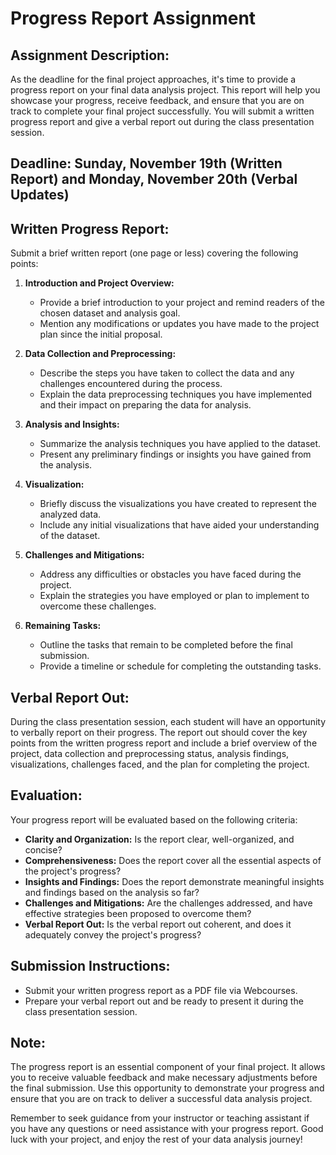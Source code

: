 # Progress Report Assignment

## Assignment Description:
As the deadline for the final project approaches, it's time to provide a progress report on your final data analysis project. This report will help you showcase your progress, receive feedback, and ensure that you are on track to complete your final project successfully. You will submit a written progress report and give a verbal report out during the class presentation session.

## Deadline: Sunday, November 19th (Written Report) and Monday, November 20th (Verbal Updates)

## Written Progress Report:
Submit a brief written report (one page or less) covering the following points:

1. **Introduction and Project Overview:**
   - Provide a brief introduction to your project and remind readers of the chosen dataset and analysis goal.
   - Mention any modifications or updates you have made to the project plan since the initial proposal.

2. **Data Collection and Preprocessing:**
   - Describe the steps you have taken to collect the data and any challenges encountered during the process.
   - Explain the data preprocessing techniques you have implemented and their impact on preparing the data for analysis.

3. **Analysis and Insights:**
   - Summarize the analysis techniques you have applied to the dataset.
   - Present any preliminary findings or insights you have gained from the analysis.

4. **Visualization:**
   - Briefly discuss the visualizations you have created to represent the analyzed data.
   - Include any initial visualizations that have aided your understanding of the dataset.

5. **Challenges and Mitigations:**
   - Address any difficulties or obstacles you have faced during the project.
   - Explain the strategies you have employed or plan to implement to overcome these challenges.

6. **Remaining Tasks:**
   - Outline the tasks that remain to be completed before the final submission.
   - Provide a timeline or schedule for completing the outstanding tasks.

## Verbal Report Out:
During the class presentation session, each student will have an opportunity to verbally report on their progress. The report out should cover the key points from the written progress report and include a brief overview of the project, data collection and preprocessing status, analysis findings, visualizations, challenges faced, and the plan for completing the project.

## Evaluation:
Your progress report will be evaluated based on the following criteria:
- **Clarity and Organization:** Is the report clear, well-organized, and concise?
- **Comprehensiveness:** Does the report cover all the essential aspects of the project's progress?
- **Insights and Findings:** Does the report demonstrate meaningful insights and findings based on the analysis so far?
- **Challenges and Mitigations:** Are the challenges addressed, and have effective strategies been proposed to overcome them?
- **Verbal Report Out:** Is the verbal report out coherent, and does it adequately convey the project's progress?

## Submission Instructions:
- Submit your written progress report as a PDF file via Webcourses.
- Prepare your verbal report out and be ready to present it during the class presentation session.

## Note:
The progress report is an essential component of your final project. It allows you to receive valuable feedback and make necessary adjustments before the final submission. Use this opportunity to demonstrate your progress and ensure that you are on track to deliver a successful data analysis project.

Remember to seek guidance from your instructor or teaching assistant if you have any questions or need assistance with your progress report. Good luck with your project, and enjoy the rest of your data analysis journey!
